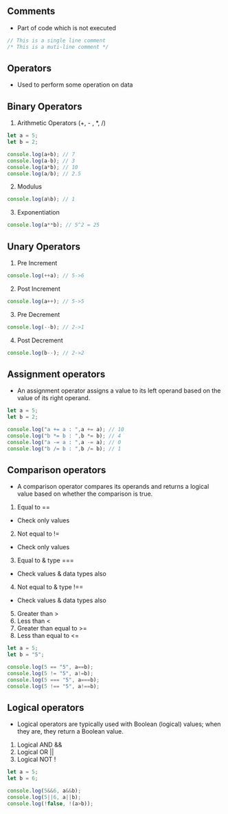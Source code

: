 ## Comments
- Part of code which is not executed
```js
// This is a single line comment
/* This is a muti-line comment */ 
```

## Operators
- Used to perform some operation on data

## Binary Operators
1. Arithmetic Operators (+, - , *, /)
```js
let a = 5;
let b = 2;

console.log(a+b); // 7
console.log(a-b); // 3
console.log(a*b); // 10
console.log(a/b); // 2.5
```
2. Modulus
```js
console.log(a%b); // 1
```
3. Exponentiation
```js
console.log(a**b); // 5^2 = 25
```
## Unary Operators
1. Pre Increment
```js
console.log(++a); // 5->6
```
2. Post Increment
```js
console.log(a++); // 5->5
```
3. Pre Decrement
```js
console.log(--b); // 2->1
```
4. Post Decrement
```js
console.log(b--); // 2->2
```
## Assignment operators
- An assignment operator assigns a value to its left operand based on the value of its right operand.
```js
let a = 5;
let b = 2;

console.log("a += a : ",a += a); // 10
console.log("b *= b : ",b *= b); // 4
console.log("a -= a : ",a -= a); // 0
console.log("b /= b : ",b /= b); // 1
```
## Comparison operators
- A comparison operator compares its operands and returns a logical value based on whether the comparison is true.
1. Equal to ==
- Check only values
2. Not equal to !=
- Check only values
3. Equal to & type ===
- Check values & data types also
4. Not equal to & type !==
- Check values & data types also
5. Greater than >
6. Less than <
7. Greater than equal to >=
8. Less than equal to <=
```js
let a = 5;
let b = "5";

console.log(5 == "5", a==b);
console.log(5 != "5", a!=b);
console.log(5 === "5", a===b);
console.log(5 !== "5", a!==b);
```
## Logical operators
- Logical operators are typically used with Boolean (logical) values; when they are, they return a Boolean value. 
1. Logical AND &&
2. Logical OR ||
3. Logical NOT !
```js
let a = 5;
let b = 6;

console.log(5&&6, a&&b);
console.log(5||6, a||b);
console.log(!false, !(a>b));
```